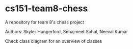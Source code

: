 # cs151-team8-chess
A repository for team 8's chess project

Authors: Skyler Hungerford, Sehajmeet Sohal, Neeval Kumar

Check class diagram for an overview of classes

